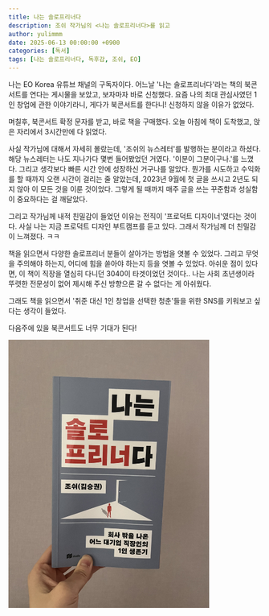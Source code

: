 ```yaml
---
title: 나는 솔로프리너다
description: 조쉬 작가님의 <나는 솔로프리너다>를 읽고
author: yulimmm
date: 2025-06-13 00:00:00 +0900
categories: [독서]
tags: [나는 솔로프리너다, 독후감, 조쉬, EO]
---
```


나는 EO Korea 유튜브 채널의 구독자이다. 어느날 '나는 솔로프리너다'라는 책의 북콘서트를 연다는 게시물을 보았고, 보자마자 바로 신청했다. 
요즘 나의 최대 관심사였던 1인 창업에 관한 이야기라니, 게다가 북콘서트를 한다니! 신청하지 않을 이유가 없었다.

며칠후, 북콘서트 확정 문자를 받고, 바로 책을 구매했다. 오늘 아침에 책이 도착했고, 앉은 자리에서 3시간만에 다 읽었다. 

사실 작가님에 대해서 자세히 몰랐는데, '조쉬의 뉴스레터'를 발행하는 분이라고 하셨다. 해당 뉴스레터는 나도 지나가다 몇번 들어봤었던 거였다. 
'이분이 그분이구나.'를 느꼈다. 그리고 생각보다 빠른 시간 안에 성장하신 거구나를 알았다. 뭔가를 시도하고 수익화를 할 때까지 오랜 시간이 걸리는 줄 알았는데, 2023년 9월에 첫 글을 쓰시고 2년도 되지 않아 이 모든 것을 이룬 것이었다. 그렇게 될 때까지 매주 글을 쓰는 꾸준함과 성실함이 중요하다는 걸 깨달았다. 

그리고 작가님께 내적 친밀감이 들었던 이유는 전직이 '프로덕트 디자이너'였다는 것이다. 사실 나는 지금 프로덕트 디자인 부트캠프를 듣고 있다. 그래서 작가님께 더 친밀감이 느껴졌다. ㅋㅋ

책을 읽으면서 다양한 솔로프리너 분들이 살아가는 방법을 엿볼 수 있었다. 그리고 무엇을 주의해야 하는지, 어디에 힘을 쏟아야 하는지 등을 엿볼 수 있었다. 아쉬운 점이 있다면, 이 책이 직장을 열심히 다니던 3040이 타겟이었던 것이다.. 나는 사회 초년생이라 뚜렷한 전문성이 없어 제시해 주신 방향으론 갈 수 없다는 게 아쉬웠다. 

그래도 책을 읽으면서 '취준 대신 1인 창업을 선택한 청춘'들을 위한 SNS를 키워보고 싶다는 생각이 들었다. 

다음주에 있을 북콘서트도 너무 기대가 된다!

<img src="/assets/img/books/나는 솔로프리너다.jpeg" alt="나는 솔로프리너다 img" width="400" >